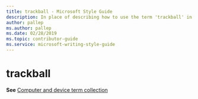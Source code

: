 ```yaml
---
title: trackball - Microsoft Style Guide
description: In place of describing how to use the term 'trackball' in Microsoft content, this article provides a link to the Computer and device term collection topic.
author: pallep
ms.author: pallep
ms.date: 02/28/2019
ms.topic: contributor-guide
ms.service: microsoft-writing-style-guide
---
```


# trackball

**See** [Computer and device term collection](~/a-z-word-list-term-collections/term-collections/computer-device-terms.md)
